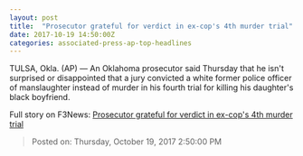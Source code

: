 ```yaml
---
layout: post
title:  "Prosecutor grateful for verdict in ex-cop's 4th murder trial"
date: 2017-10-19 14:50:00Z
categories: associated-press-ap-top-headlines
---
```


TULSA, Okla. (AP) — An Oklahoma prosecutor said Thursday that he isn't surprised or disappointed that a jury convicted a white former police officer of manslaughter instead of murder in his fourth trial for killing his daughter's black boyfriend.


Full story on F3News: [Prosecutor grateful for verdict in ex-cop's 4th murder trial](http://www.f3nws.com/n/2ajzrC)

> Posted on: Thursday, October 19, 2017 2:50:00 PM
